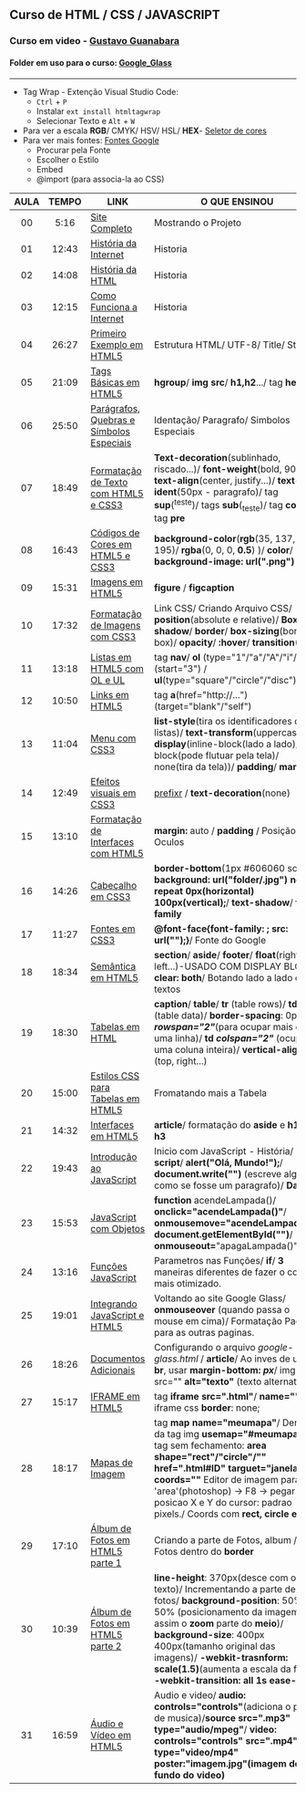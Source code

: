 ## Curso de HTML / CSS / JAVASCRIPT
### Curso em video - [Gustavo Guanabara](https://github.com/gustavoguanabara)
#### Folder em uso para o curso: [Google_Glass](https://github.com/GabrielRioo/Curso_em_Video/tree/master/Curso_HTML/Google_Glass)
---
* Tag Wrap - Extenção Visual Studio Code: 
   * `Ctrl` + `P`
   * Instalar `ext install htmltagwrap`
   * Selecionar Texto e `Alt` + `W`
* Para ver a escala **RGB**/ CMYK/ HSV/ HSL/ **HEX**- [Seletor de cores](https://www.google.com/search?rlz=1C1GCEU_pt-BRBR848BR848&sxsrf=ALeKk01ETLqWMLI-QPxxOvzF0D0TQ1AYrg%3A1586876784354&ei=cNGVXqKbFc6j5OUP4JuUqA8&q=seletor+de+cores&oq=seletor+de+cores&gs_lcp=CgZwc3ktYWIQAzICCAAyAggAMgIIADICCAAyAggAMgIIADICCAAyAggAMgIIADICCAA6BAgAEEc6BAgjECc6BAgAEEM6BQgAEIMBSi8IFxIrMGczODVnNTA0ZzM4MmcxMjJnNDE0ZzBnMzQ3ZzM5MGczODRnMzc5ZzQwMEobCBgSFzBnMWcxZzFnNGcxZzBnMWcxZzFnNWcxUMZ3WP-QAWC3kgFoAXADeAKAAfMDiAHTMZIBBjMtMTEuNZgBAKABAaoBB2d3cy13aXo&sclient=psy-ab&ved=0ahUKEwiik6LYmOjoAhXOEbkGHeANBfUQ4dUDCAw&uact=5)
* Para ver mais fontes: [Fontes Google](https://fonts.google.com/)
   * Procurar pela Fonte
   * Escolher o Estilo
   * Embed
   * @import (para associa-la ao CSS) 

AULA | TEMPO | LINK | O QUE ENSINOU
:---:|:---:|---|---
00 | 5:16 | [Site Completo](https://www.youtube.com/watch?v=epDCjksKMok&list=PLHz_AreHm4dlAnJ_jJtV29RFxnPHDuk9o&index=1) | Mostrando o Projeto
01 | 12:43 | [História da Internet](https://www.youtube.com/watch?v=rsFCVjr5yxc&list=PLHz_AreHm4dlAnJ_jJtV29RFxnPHDuk9o&index=2) | Historia
02 | 14:08 | [História da HTML](https://www.youtube.com/watch?v=NSmapCNcSyI&list=PLHz_AreHm4dlAnJ_jJtV29RFxnPHDuk9o&index=3) | Historia
03 | 12:15 | [Como Funciona a Internet](https://www.youtube.com/watch?v=LMfeZ6XD0No&list=PLHz_AreHm4dlAnJ_jJtV29RFxnPHDuk9o&index=4) | Historia
04 | 26:27 | [Primeiro Exemplo em HTML5](https://github.com/GabrielRioo/Curso_em_Video/edit/master/Curso_HTML/README.md) | Estrutura HTML/ UTF-8/ Title/ Style
05 | 21:09 | [Tags Básicas em HTML5](https://www.youtube.com/watch?v=EANOXuQsglo&list=PLHz_AreHm4dlAnJ_jJtV29RFxnPHDuk9o&index=7) | **hgroup**/ **img src**/ **h1,h2**.../ tag **header**
06 | 25:50 | [Parágrafos, Quebras e Símbolos Especiais](https://www.youtube.com/watch?v=wlgU9ltZwqc&list=PLHz_AreHm4dlAnJ_jJtV29RFxnPHDuk9o&index=8) | Identação/ Paragrafo/ Simbolos Especiais
07 | 18:49 | [Formatação de Texto com HTML5 e CSS3](https://www.youtube.com/watch?v=oQExPqFT7ec&list=PLHz_AreHm4dlAnJ_jJtV29RFxnPHDuk9o&index=9) | **Text-decoration**(sublinhado, riscado...)/ **font-weight**(bold, 900...)/ **text-align**(center, justify...)/ **text-ident**(50px - paragrafo)/ tag **sup**(<sup>teste</sup>)/ tags **sub**(<sub>teste</sub>)/ tag **code**/ tag **pre**
08 | 16:43 | [Códigos de Cores em HTML5 e CSS3](https://www.youtube.com/watch?v=KX3GLDvKJzI&list=PLHz_AreHm4dlAnJ_jJtV29RFxnPHDuk9o&index=10) | **background-color**(**rgb**(35, 137, 195)/ **rgba**(0, 0, 0, **0.5**) )/ **color**/ **background-image: url(".png")**
09 | 15:31 | [Imagens em HTML5](https://www.youtube.com/watch?v=w1Mf4hPXurs&list=PLHz_AreHm4dlAnJ_jJtV29RFxnPHDuk9o&index=11) | **figure** / **figcaption**
10 | 17:32 | [Formatação de Imagens com CSS3](https://www.youtube.com/watch?v=A3mlsAk4G2k&list=PLHz_AreHm4dlAnJ_jJtV29RFxnPHDuk9o&index=12) | Link CSS/ Criando Arquivo CSS/ **position**(absolute e relative)/ **Box-shadow**/ **border**/ **box-sizing**(border-box)/ **opacity**/ **:hover**/ **transition**(1s)
11 | 13:18 | [Listas em HTML5 com OL e UL](https://www.youtube.com/watch?v=EbVG8_5Pyz0&list=PLHz_AreHm4dlAnJ_jJtV29RFxnPHDuk9o&index=13) | tag **nav**/ **ol** (type="1"/"a"/"A"/"i"/"I")(start="3") / **ul**(type="square"/"circle"/"disc") / **li**
12 | 10:50 | [Links em HTML5](https://www.youtube.com/watch?v=WX9vucyEcJs&list=PLHz_AreHm4dlAnJ_jJtV29RFxnPHDuk9o&index=14) | tag **a**(href="http://...")(target="blank"/"self")
13 | 11:04 | [Menu com CSS3](https://www.youtube.com/watch?v=kU7b9olDWns&list=PLHz_AreHm4dlAnJ_jJtV29RFxnPHDuk9o&index=15) | **list-style**(tira os identificadores das listas)/ **text-transform**(uppercase)/ **display**(inline-block(lado a lado)/ block(pode flutuar pela tela)/ none(tira da tela))/ **padding**/ **margin**/
14 | 12:49 | [Efeitos visuais em CSS3](https://www.youtube.com/watch?v=fN3Gp9DOI7U&list=PLHz_AreHm4dlAnJ_jJtV29RFxnPHDuk9o&index=16) | [prefixr](http://prefixr.com/) / **text-decoration**(none)
15 | 13:10 | [Formatação de Interfaces com HTML5](https://www.youtube.com/watch?v=mSmz6jy4YbI&list=PLHz_AreHm4dlAnJ_jJtV29RFxnPHDuk9o&index=17) | **margin:** auto / **padding** / Posição Oculos
16 | 14:26 | [Cabeçalho em CSS3](https://www.youtube.com/watch?v=1a5lQhBW2PI&list=PLHz_AreHm4dlAnJ_jJtV29RFxnPHDuk9o&index=18) | **border-bottom**(1px #606060 solid)/ **background: url("folder/.jpg") no-repeat 0px(horizontal) 100px(vertical);**/ **text-shadow**/ **font-family**
17 | 11:27 | [Fontes em CSS3](https://www.youtube.com/watch?v=tcrxYeE-67A&list=PLHz_AreHm4dlAnJ_jJtV29RFxnPHDuk9o&index=19) | **@font-face{font-family: ; src: url("");}**/ Fonte do Google
18 | 18:34 | [Semântica em HTML5](https://www.youtube.com/watch?v=unvKmK3wZEQ&list=PLHz_AreHm4dlAnJ_jJtV29RFxnPHDuk9o&index=20) | **section**/ **aside**/ **footer**/ **float**(right, left...)-USADO COM DISPLAY BLOCK/ **clear: both**/ Botando lado a lado os textos
19 | 18:30 | [Tabelas em HTML](https://www.youtube.com/watch?v=PQzUj5Hd0jk&list=PLHz_AreHm4dlAnJ_jJtV29RFxnPHDuk9o&index=21) | **caption**/ **table**/ **tr** (table rows)/ **td** (table data)/ **border-spacing**: 0px;/ **td _rowspan="2"_**(para ocupar mais de uma linha)/ **td _colspan="2"_** (ocupa uma coluna inteira)/ **vertical-align**: (top, right...)
20 | 15:00 | [Estilos CSS para Tabelas em HTML5](https://www.youtube.com/watch?v=-RCsJvfFKgw&list=PLHz_AreHm4dlAnJ_jJtV29RFxnPHDuk9o&index=22) | Fromatando mais a Tabela
21 | 14:32 | [Interfaces em HTML5](https://www.youtube.com/watch?v=QMAe5GMT_Ew&list=PLHz_AreHm4dlAnJ_jJtV29RFxnPHDuk9o&index=23) | **article**/ formatação do **aside** e **h1, h2, h3**
22 | 19:43 | [Introdução ao JavaScript](https://www.youtube.com/watch?v=jXPU0uAzmYY&list=PLHz_AreHm4dlAnJ_jJtV29RFxnPHDuk9o&index=24) | Inicio com JavaScript - História/ **script**/ **alert("Olá, Mundo!");**/ **document.write("")** (escreve algo como se fosse um paragrafo)/ **Date()**
23 | 15:53 | [JavaScript com Objetos](https://www.youtube.com/watch?v=zfrX_VZ5Fb4&list=PLHz_AreHm4dlAnJ_jJtV29RFxnPHDuk9o&index=25) | **function** acendeLampada()/ **onclick="acendeLampada()"**/ **onmousemove="acendeLampada()"**/ **document.getElementById("")**/ **onmouseout=**"apagaLampada()"
24 | 13:16 | [Funções JavaScript](https://www.youtube.com/watch?v=5fgd60pzKks&list=PLHz_AreHm4dlAnJ_jJtV29RFxnPHDuk9o&index=26) | Parametros nas Funções/ **if**/ **3** maneiras diferentes de fazer o codigo mais otimizado.
25 | 19:01 | [Integrando JavaScript e HTML5](https://www.youtube.com/watch?v=UrIWMJIhwTU&list=PLHz_AreHm4dlAnJ_jJtV29RFxnPHDuk9o&index=27) | Voltando ao site Google Glass/ **onmouseover** (quando passa o mouse em cima)/ Formatação Padrão para as outras paginas.
26 | 18:26 | [Documentos Adicionais](https://www.youtube.com/watch?v=fUFMHMWP9YM&list=PLHz_AreHm4dlAnJ_jJtV29RFxnPHDuk9o&index=28) | Configurando o arquivo _google-glass.html_ / **article**/ Ao inves de usar **br**, usar **margin-bottom: _px_**/ img src="" **alt="texto"** (texto alternativo)
27 | 15:17 | [IFRAME em HTML5](https://www.youtube.com/watch?v=WRcs8rebZtA&list=PLHz_AreHm4dlAnJ_jJtV29RFxnPHDuk9o&index=29) | tag **iframe src=".html"**/ **name=""**/ iframe css **border**: none;
28 | 18:17 | [Mapas de Imagem](https://www.youtube.com/watch?v=KcJzovbw_yY&list=PLHz_AreHm4dlAnJ_jJtV29RFxnPHDuk9o&index=30) | tag **map name="meumapa"**/ Dentro da tag img **usemap="#meumapa"** / tag sem fechamento: **area shape="rect"/"circle"/"" href=".html#ID" targuet="janela" coords=""**     Editor de imagem para tag 'area'(photoshop) -> F8 -> pegar posicao X e Y do cursor: padrao pixels./ Coords com **rect, circle e poly**
29 | 17:10 | [Álbum de Fotos em HTML5 parte 1](https://www.youtube.com/watch?v=Dvq1yWmrQNU&list=PLHz_AreHm4dlAnJ_jJtV29RFxnPHDuk9o&index=31) | Criando a parte de Fotos, album / Fotos dentro do **border**
30 | 10:39 | [Álbum de Fotos em HTML5 parte 2](https://www.youtube.com/watch?v=g7d8pbEu3oM&list=PLHz_AreHm4dlAnJ_jJtV29RFxnPHDuk9o&index=32) | **line-height**: 370px(desce com o texto)/ Incrementando a parte de fotos/ **background-position**: 50% 50% (posicionamento da imagem, assim o **zoom** parte do **meio**)/ **background-size**: 400px 400px(tamanho original das imagens)/ **-webkit-trasnform: scale(1.5)**(aumenta a escala da foto)/ **-webkit-transition: all 1s ease-in**
31 | 16:59 | [Áudio e Vídeo em HTML5](https://www.youtube.com/watch?v=SDAr3NIbIVM&list=PLHz_AreHm4dlAnJ_jJtV29RFxnPHDuk9o&index=34) | Audio e video/ **audio: controls="controls"**(adiciona o player de musica)/**source src=".mp3" type="audio/mpeg"**/ **video: controls="controls" src=".mp4" type="video/mp4" poster:"imagem.jpg"(imagem de fundo do video)**
